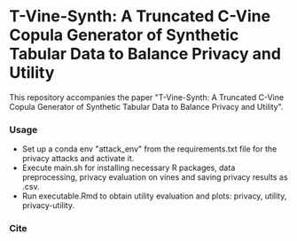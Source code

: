 # T-Vine-Synth: A Truncated C-Vine Copula Generator of Synthetic Tabular Data to Balance Privacy and Utility

 This repository accompanies the paper "T-Vine-Synth: A Truncated C-Vine Copula Generator of Synthetic Tabular Data to Balance Privacy and Utility".


### Usage
- Set up a conda env "attack_env" from the requirements.txt file for the privacy attacks and activate it.
- Execute main.sh for installing necessary R packages, data preprocessing, privacy evaluation on vines and saving privacy results as .csv.
- Run executable.Rmd to obtain utility evaluation and plots: privacy, utility, privacy-utility.

### Cite